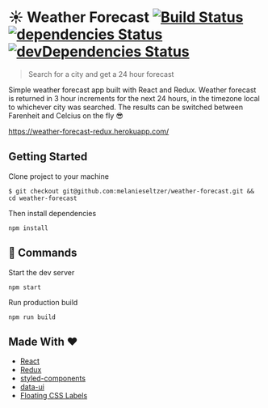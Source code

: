 # :sunny: Weather Forecast [![Build Status](https://travis-ci.org/melanieseltzer/weather-forecast.svg?branch=master)](https://travis-ci.org/melanieseltzer/weather-forecast) [![dependencies Status](https://david-dm.org/melanieseltzer/weather-forecast/status.svg)](https://david-dm.org/melanieseltzer/weather-forecast) [![devDependencies Status](https://david-dm.org/melanieseltzer/weather-forecast/dev-status.svg)](https://david-dm.org/melanieseltzer/weather-forecast?type=dev)

> Search for a city and get a 24 hour forecast

Simple weather forecast app built with React and Redux. Weather forecast is returned in 3 hour increments for the next 24 hours, in the timezone local to whichever city was searched. The results can be switched between Farenheit and Celcius on the fly :sunglasses:

https://weather-forecast-redux.herokuapp.com/

## Getting Started

Clone project to your machine

```
$ git checkout git@github.com:melanieseltzer/weather-forecast.git && cd weather-forecast
```

Then install dependencies

```
npm install
```

## :rocket: Commands

Start the dev server

```
npm start
```

Run production build

```
npm run build
```

## Made With :heart:

- [React](https://reactjs.org/)
- [Redux](https://redux.js.org/)
- [styled-components](https://www.styled-components.com/)
- [data-ui](https://github.com/williaster/data-ui)
- [Floating CSS Labels](https://github.com/tonystar/float-label-css)
